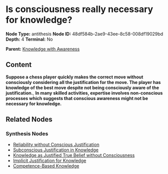 # Is consciousness really necessary for knowledge?

**Node Type:** antithesis
**Node ID:** 48df584b-2ae9-43ee-8c58-008df19029bd
**Depth:** 4
**Terminal:** No

**Parent:** [Knowledge with Awareness](knowledge-with-awareness-synthesis-0603260e-bbf7-4aa6-81ed-22dd25e52b8f.md)

## Content

**Suppose a chess player quickly makes the correct move without consciously considering all the justification for the move. The player has knowledge of the best move despite not being consciously aware of the justification.**, **In many skilled activities, expertise involves non-conscious processes which suggests that conscious awareness might not be necessary for knowledge.**

## Related Nodes

### Synthesis Nodes

- [Reliability without Conscious Justification](reliability-without-conscious-justification-synthesis-f44765d6-e081-4fef-8b4b-46858461d5dd.md)
- [Subconscious Justification in Knowledge](subconscious-justification-in-knowledge-synthesis-4af89db9-8720-425a-b9f4-cf946097e5c3.md)
- [Knowledge as Justified True Belief without Consciousness](knowledge-as-justified-true-belief-without-consciousness-synthesis-82792c3e-005b-4280-b2ca-4daaa90dc211.md)
- [Implicit Justification for Knowledge](implicit-justification-for-knowledge-synthesis-74a236f4-4799-48d4-b59e-62040b4f0eba.md)
- [Competence-Based Knowledge](competence-based-knowledge-synthesis-20164b26-114a-4596-bc71-70b42511347d.md)
